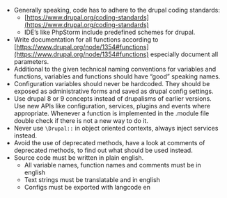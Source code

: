 * Generally speaking, code has to adhere to the drupal coding standards:
  * [https://www.drupal.org/coding-standards](https://www.drupal.org/coding-standards)
  * IDE’s like PhpStorm include predefined schemes for drupal.
* Write documentation for all functions according to [https://www.drupal.org/node/1354#functions](https://www.drupal.org/node/1354#functions) especially document all parameters.
* Additional to the given technical naming conventions for variables and functions, variables and functions should have “good” speaking names.
* Configuration variables should never be hardcoded. They should be exposed as administrative forms and saved as drupal config settings.
* Use drupal 8 or 9 concepts instead of drupalisms of earlier versions. Use new APIs like configuration, services, plugins and events where appropriate. Whenever a function is implemented in the .module file double check if there is not a new way to do it.
* Never use `\Drupal::` in object oriented contexts, always inject services instead.
* Avoid the use of deprecated methods, have a look at comments of deprecated methods, to find out what should be used instead.
* Source code must be written in plain english.
  * All variable names, function names and comments must be in english
  * Text strings must be translatable and in english
  * Configs must be exported with langcode en
